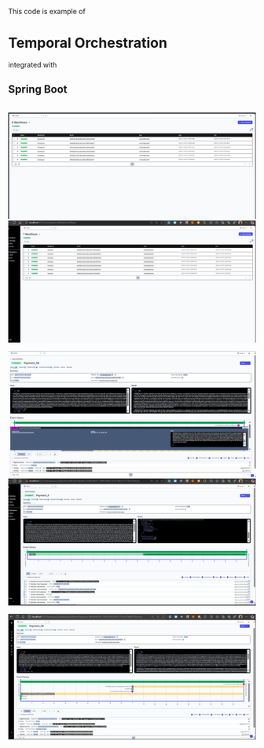 This code is example of <h1>Temporal Orchestration</h1> integrated with <h2>Spring Boot </h2>
<br/>
![img_4.png](img_4.png)![img_2.png](img_2.png)


![img_3.png](img_3.png)![img_1.png](img_1.png)

![img_5.png](img_5.png)
